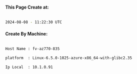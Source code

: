 
   
#### This Page Create at:

```bash

2024-08-08 - 11:22:30 UTC

```

#### Create By Machine:

```bash

Host Name : fv-az770-835

platform  : Linux-6.5.0-1025-azure-x86_64-with-glibc2.35

Ip Local  : 10.1.0.91

```

